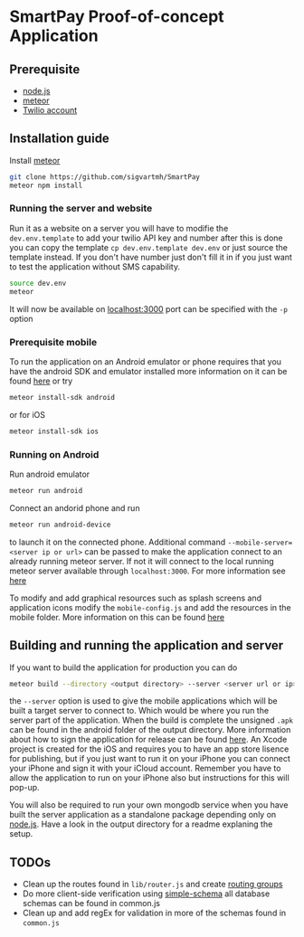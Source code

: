 # SmartPay Proof-of-concept Application

## Prerequisite
* [node.js](https://nodejs.org/en/)
* [meteor](https://www.meteor.com/install)
* [Twilio account](https://www.twilio.com/)

## Installation guide

Install [meteor](https://www.meteor.com/install)

```bash
git clone https://github.com/sigvartmh/SmartPay
meteor npm install
```

### Running the server and website
Run it as a website on a server you will have to modifie the `dev.env.template` to add your twilio API key and number after this is done you can copy the template `cp dev.env.template dev.env` or just source the template instead. If you don't have number just don't fill it in if you just want to test the application without SMS capability.

```bash
source dev.env
meteor
```

It will now be available on [localhost:3000](https://localhost:3000) port can be
specified with the `-p` option

### Prerequisite mobile

To run the  application on an Android emulator or phone requires that you have the android SDK and emulator installed more information on it can be found [here](https://www.meteor.com/tutorials/blaze/running-on-mobile) or try

```bash
meteor install-sdk android
```

or for iOS

```bash
meteor install-sdk ios
```

### Running on Android

Run android emulator

```bash
meteor run android
```

Connect an andorid phone and run

```bash
meteor run android-device
```

to launch it on the connected phone. Additional command `--mobile-server=<server ip or url>` can be passed to make the application connect to an already running meteor server. If not it will connect to the local running meteor server available through `localhost:3000`. For more information see [here](https://www.meteor.com/tutorials/blaze/running-on-mobile)

To modify and add graphical resources such as splash screens and application icons modify the `mobile-config.js` and add the resources in the mobile folder. More information on this can be found [here](https://docs.meteor.com/api/mobile-config.html)


## Building and running the application and server
If you want to build the application for production you can do

```bash
meteor build --directory <output directory> --server <server url or ip>
```

the `--server` option is used to give the mobile applications which will be built a target server to connect to. Which would be where you run the server part of the application. When the build is complete the unsigned `.apk` can be found in the android folder of the output directory. More information about how to sign the application for release can be found [here](https://developer.android.com/studio/publish/app-signing.html). An Xcode project is created for the iOS and requires you to have an app store lisence for publishing, but if you just want to run it on your iPhone you can connect your iPhone and sign it with your iCloud account. Remember you have to allow the application to run on your iPhone also but instructions for this will pop-up.

You will also be required to run your own mongodb service when you have built the server application as a standalone package depending only on [node.js](https://nodejs.org/en/). Have a look in the output directory for a readme explaning the setup.

## TODOs
* Clean up the routes found in `lib/router.js` and create [routing groups](https://github.com/kadirahq/flow-router#group-routes)
* Do more client-side verification using [simple-schema](https://github.com/aldeed/meteor-simple-schema#validating-data) all database schemas can be found in common.js
* Clean up and add regEx for validation in more of the schemas found in `common.js`
